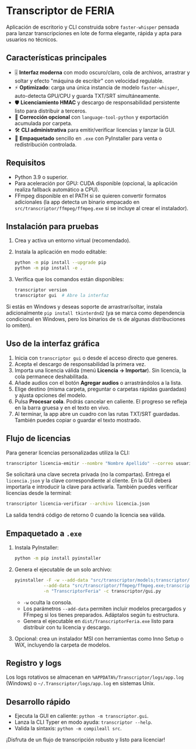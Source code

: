 # Transcriptor de FERIA

Aplicación de escritorio y CLI construida sobre `faster-whisper` pensada para lanzar transcripciones en lote de forma elegante, rápida y apta para usuarios no técnicos.

## Características principales

- 🎚️ **Interfaz moderna** con modo oscuro/claro, cola de archivos, arrastrar y soltar y efecto "máquina de escribir" con velocidad regulable.
- ⚡ **Optimizado**: carga una única instancia de modelo `faster-whisper`, auto-detecta GPU/CPU y guarda TXT/SRT simultáneamente.
- 🛡️ **Licenciamiento HMAC** y descargo de responsabilidad persistente listo para distribuir a terceros.
- 📝 **Corrección opcional** con `language-tool-python` y exportación acumulada por carpeta.
- 🛠️ **CLI administrativa** para emitir/verificar licencias y lanzar la GUI.
- 💼 **Empaquetado** sencillo en `.exe` con PyInstaller para venta o redistribución controlada.

## Requisitos

- Python 3.9 o superior.
- Para aceleración por GPU: CUDA disponible (opcional, la aplicación realiza fallback automático a CPU).
- FFmpeg disponible en el PATH si se quieren convertir formatos adicionales (la app detecta un binario empacado en `src/transcriptor/ffmpeg/ffmpeg.exe` si se incluye al crear el instalador).

## Instalación para pruebas

1. Crea y activa un entorno virtual (recomendado).
2. Instala la aplicación en modo editable:

   ```bash
   python -m pip install --upgrade pip
   python -m pip install -e .
   ```

3. Verifica que los comandos están disponibles:

   ```bash
   transcriptor version
   transcriptor gui  # Abre la interfaz
   ```

Si estás en Windows y deseas soporte de arrastrar/soltar, instala adicionalmente `pip install tkinterdnd2` (ya se marca como dependencia condicional en Windows, pero los binarios de `tk` de algunas distribuciones lo omiten).

## Uso de la interfaz gráfica

1. Inicia con `transcriptor gui` o desde el acceso directo que generes.
2. Acepta el descargo de responsabilidad la primera vez.
3. Importa una licencia válida (menú **Licencia → Importar**). Sin licencia, la cola permanece deshabilitada.
4. Añade audios con el botón **Agregar audios** o arrastrándolos a la lista.
5. Elige destino (misma carpeta, preguntar o carpetas rápidas guardadas) y ajusta opciones del modelo.
6. Pulsa **Procesar cola**. Podrás cancelar en caliente. El progreso se refleja en la barra gruesa y en el texto en vivo.
7. Al terminar, la app abre un cuadro con las rutas TXT/SRT guardadas. También puedes copiar o guardar el texto mostrado.

## Flujo de licencias

Para generar licencias personalizadas utiliza la CLI:

```bash
transcriptor licencia-emitir --nombre "Nombre Apellido" --correo usuario@example.com --dias 30 --nota "Curso ABC" --salida licencia.json
```

Se solicitará una clave secreta privada (no la compartas). Entrega el `licencia.json` y la clave correspondiente al cliente. En la GUI deberá importarla e introducir la clave para activarla. También puedes verificar licencias desde la terminal:

```bash
transcriptor licencia-verificar --archivo licencia.json
```

La salida tendrá código de retorno 0 cuando la licencia sea válida.

## Empaquetado a `.exe`

1. Instala PyInstaller:

   ```bash
   python -m pip install pyinstaller
   ```

2. Genera el ejecutable de un solo archivo:

   ```bash
   pyinstaller -F -w --add-data "src/transcriptor/models;transcriptor/models" \
              --add-data "src/transcriptor/ffmpeg/ffmpeg.exe;transcriptor/ffmpeg" \
              -n "TranscriptorFeria" -c transcriptor/gui.py
   ```

   - `-w` oculta la consola.
   - Los parámetros `--add-data` permiten incluir modelos precargados y FFmpeg si los tienes preparados. Adáptalos según tu estructura.
   - Genera el ejecutable en `dist/TranscriptorFeria.exe` listo para distribuir con tu licencia y descargo.

3. Opcional: crea un instalador MSI con herramientas como Inno Setup o WiX, incluyendo la carpeta de modelos.

## Registro y logs

Los logs rotativos se almacenan en `%APPDATA%/Transcriptor/logs/app.log` (Windows) o `~/.Transcriptor/logs/app.log` en sistemas Unix.

## Desarrollo rápido

- Ejecuta la GUI en caliente: `python -m transcriptor.gui`.
- Lanza la CLI Typer en modo ayuda: `transcriptor --help`.
- Valida la sintaxis: `python -m compileall src`.

¡Disfruta de un flujo de transcripción robusto y listo para licenciar!
